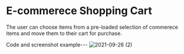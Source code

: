 # E-commerece Shopping Cart

The user can choose items from a pre-loaded selection of commerece items and move them to their cart for purchase. 

Code and screenshot example---
![2021-09-26 (2)](https://user-images.githubusercontent.com/80838220/134824666-ffdfe851-ea68-44d8-af9c-57851f072457.png)
